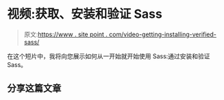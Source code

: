 # 视频:获取、安装和验证 Sass

> 原文:[https://www . site point . com/video-getting-installing-verified-sass/](https://www.sitepoint.com/video-getting-installing-verifying-sass/)

在这个短片中，我将向您展示如何从一开始就开始使用 Sass:通过安装和验证 Sass。

## 分享这篇文章